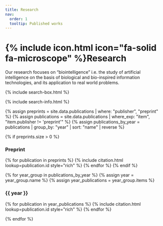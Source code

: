 ```yaml
---
title: Research
nav:
  order: 1
  tooltip: Published works
---
```


# {% include icon.html icon="fa-solid fa-microscope" %}Research

Our research focuses on “biointelligence” i.e. the study of artificial intelligence on the basis of biological and bio-inspired information technologies, and its application to real world problems.

{% include search-box.html %}

{% include search-info.html %}

<!-- Group publications by type and year -->
{% assign preprints = site.data.publications | where: "publisher", "preprint" %}
{% assign publications = site.data.publications | where_exp: "item", "item.publisher != 'preprint'" %}
{% assign publications_by_year = publications | group_by: "year" | sort: "name" | reverse %}

<!-- Display preprints first -->
{% if preprints.size > 0 %}
  <h3 class="year-heading">Preprint</h3>
  
  {% for publication in preprints %}
    {% include citation.html lookup=publication.id style="rich" %}
  {% endfor %}
{% endif %}

<!-- Display publications by year -->
{% for year_group in publications_by_year %}
  {% assign year = year_group.name %}
  {% assign year_publications = year_group.items %}
  
  <h3 class="year-heading">{{ year }}</h3>
  
  {% for publication in year_publications %}
    {% include citation.html lookup=publication.id style="rich" %}
  {% endfor %}
  
{% endfor %}
